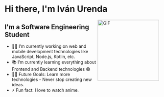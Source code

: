 # Hi there, I'm Iván Urenda 

<img align="right" alt="GIF" height="200px" src="https://media.giphy.com/media/VbnUQpnihPSIgIXuZv/giphy-downsized.gif" />

## I'm a Software Engineering Student  

- 👨‍💻 I’m currently working on web and mobile development technologies like JavaScript, Node.js, Kotlin, etc.
- 📚 I’m currently learning everything about Frontend and Backend technologies 😅
- 💪🏼 Future Goals: Learn more technologies - Never stop creating new ideas.
- ⚡ Fun fact: I love to watch anime.
